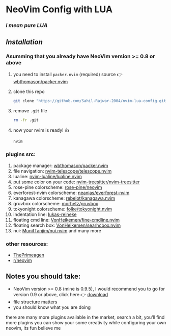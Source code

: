 # NeoVim Config with LUA

### ***I mean pure LUA***

## ***Installation***
### Asumming that you already have NeoVim version >= 0.8 or above
1. you need to install `packer.nvim` (required) source 👉 [wbthomason/packer.nvim](https://github.com/wbthomason/packer.nvim?tab=readme-ov-file#quickstart)
    
2. clone this repo

    ```bash
    git clone "https://github.com/Sahil-Rajwar-2004/nvim-lua-config.git" ~/.config/nvim
    ```

3. remove `.git` file

    ```bash
    rm -fr .git
    ```

4. now your nvim is ready! 👍
    ```bash
    nvim
    ```


### plugins src:
1. package manager: [wbthomason/packer.nvim](https://github.com/wbthomason/packer.nvim)
2. file navigation: [nvim-telescope/telescope.nvim](https://github.com/nvim-telescope/telescope.nvim)
3. lualine: [nvim-lualine/lualine.nvim](https://github.com/nvim-lualine/lualine.nvim)
4. put some color on your code: [nvim-treesitter/nvim-treesitter](https://github.com/nvim-treesitter/nvim-treesitter)
4. rose-pine colorscheme: [rose-pine/neovim](https://github.com/rose-pine/neovim)
5. everforest-nvim colorscheme: [neanias/everforest-nvim](https://github.com/neanias/everforest-nvim)
6. kanagawa colorscheme: [rebelot/kanagawa.nvim](https://github.com/rebelot/kanagawa.nvim)
7. gruvbox colorscheme: [morhetz/gruvbox](https://github.com/morhetz/gruvbox)
8. tokyonight colorscheme: [folke/tokyonight.nvim](https://github.com/folke/tokyonight.nvim)
9. indentation line: [lukas-reineke](https://github.com/lukas-reineke/indent-blankline.nvim)
10. floating cmd line: [VonHeikemen/fine-cmdline.nvim](https://github.com/VonHeikemen/fine-cmdline.nvim)
11. floating search box: [VonHeikemen/searhcbox.nvim](https://github.com/VonHeikemen/searchbox.nvim)
12. nui: [MunifTanjim/nui.nvim](https://github.com/MunifTanjim/nui.nvim)
and many more

### other resources:
* [ThePrimeagen](https://www.youtube.com/watch?v=w7i4amO_zaE)
* [r/neovim](https://www.reddit.com/r/neovim/)

## Notes you should take:
* NeoVim version >= 0.8 (mine is 0.9.5), I would recommend you to go for version 0.9 or above, click here 👉 [download](https://github.com/neovim/neovim/releases)
* file structure matters
* you should know what you are doing

there are many more plugins available in the market, search a bit, you'll find more plugins
you can show your some creativity while configuring your own neovim, its fun believe me

